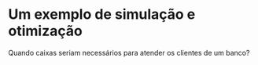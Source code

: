 # Um exemplo de simulação e otimização

Quando caixas seriam necessários para atender os clientes de um banco?